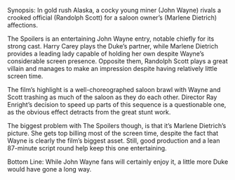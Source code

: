 Synopsis: In gold rush Alaska, a cocky young miner (John Wayne) rivals a crooked official (Randolph Scott) for a saloon owner’s (Marlene Dietrich) affections.

The Spoilers is an entertaining John Wayne entry, notable chiefly for its strong cast.  Harry Carey plays the Duke’s partner, while Marlene Dietrich provides a leading lady capable of holding her own despite Wayne’s considerable screen presence.  Opposite them, Randolph Scott plays a great villain and manages to make an impression despite having relatively little screen time.

The film’s highlight is a well-choreographed saloon brawl with Wayne and Scott trashing as much of the saloon as they do each other.  Director Ray Enright’s decision to speed up parts of this sequence is a questionable one, as the obvious effect detracts from the great stunt work.

The biggest problem with The Spoilers though, is that it’s Marlene Dietrich’s picture.  She gets top billing most of the screen time, despite the fact that Wayne is clearly the film’s biggest asset.  Still, good production and a lean 87-minute script round help keep this one entertaining.

Bottom Line: While John Wayne fans will certainly enjoy it, a little more Duke would have gone a long way.
